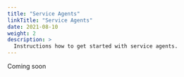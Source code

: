 ```yaml
---
title: "Service Agents"
linkTitle: "Service Agents"
date: 2021-08-10
weight: 2
description: >
  Instructions how to get started with service agents.
---
```


Coming soon